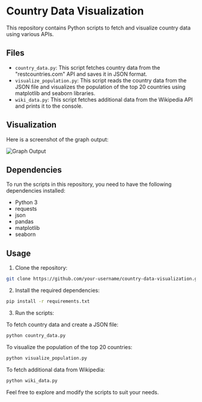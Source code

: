 # Country Data Visualization

This repository contains Python scripts to fetch and visualize country data using various APIs.

## Files

- `country_data.py`: This script fetches country data from the "restcountries.com" API and saves it in JSON format.
- `visualize_population.py`: This script reads the country data from the JSON file and visualizes the population of the top 20 countries using matplotlib and seaborn libraries.
- `wiki_data.py`: This script fetches additional data from the Wikipedia API and prints it to the console.

## Visualization

Here is a screenshot of the graph output:

![Graph Output](assets/screenshot1.jpg)

## Dependencies

To run the scripts in this repository, you need to have the following dependencies installed:

- Python 3
- requests
- json
- pandas
- matplotlib
- seaborn

## Usage

1. Clone the repository:

```bash
git clone https://github.com/your-username/country-data-visualization.git
```

2. Install the required dependencies:
```bash
pip install -r requirements.txt
```

3. Run the scripts:

To fetch country data and create a JSON file:
```bash
python country_data.py
```

To visualize the population of the top 20 countries:
```bash
python visualize_population.py
```
To fetch additional data from Wikipedia:
```bash
python wiki_data.py
```
Feel free to explore and modify the scripts to suit your needs.
